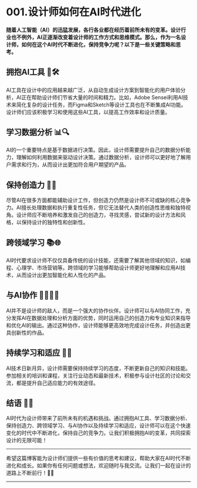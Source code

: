 # 001.设计师如何在AI时代进化


#### 随着人工智能（AI）的迅猛发展，各行各业都在经历着前所未有的变革。设计行业也不例外，AI正逐渐改变着设计师的工作方式和思维模式。那么，作为一名设计师，如何在这个AI时代不断进化，保持竞争力呢？以下是一些关键策略和思考。

## 拥抱AI工具 🤝🛠️

AI工具在设计中的应用越来越广泛，从自动生成设计方案到智能化的用户体验分析，AI正在帮助设计师们节省大量的时间和精力。比如，Adobe Sensei利用AI技术来简化复杂的设计任务，而Figma和Sketch等设计工具也在不断集成AI功能。设计师们应该积极学习和使用这些AI工具，以提高工作效率和设计质量。

## 学习数据分析 📊🔍

AI的一个重要特点是基于数据进行决策。因此，设计师需要提升自己的数据分析能力，理解如何利用数据来驱动设计决策。通过数据分析，设计师可以更好地了解用户需求和行为，从而设计出更加符合用户期望的产品。

## 保持创造力 🎨✨

尽管AI在很多方面都能辅助设计工作，但创造力仍然是设计师不可或缺的核心竞争力。AI擅长处理数据和执行重复性任务，但它无法替代人类的创造性思维和独特视角。设计师应不断培养和激发自己的创造力，寻找灵感，尝试新的设计方法和风格，以保持设计的独特性和创新性。

## 跨领域学习 📚🌐

AI时代要求设计师不仅仅具备传统的设计技能，还需要了解其他领域的知识，如编程、心理学、市场营销等。跨领域的学习能够帮助设计师更好地理解和应用AI技术，从而设计出更加智能化和人性化的产品。

## 与AI协作 🤖🤝🧑‍🎨

AI并不是设计师的敌人，而是一个强大的协作伙伴。设计师可以与AI协同工作，充分发挥AI在数据处理和分析方面的优势，同时运用自己的创造力和专业知识来指导和优化AI的输出。通过这种协作，设计师能够更高效地完成设计任务，并创造出更具创新性的作品。

## 持续学习和适应 📖🚀

AI技术日新月异，设计师需要保持持续学习的态度，不断更新自己的知识和技能。参加相关的培训和课程，关注行业动态和最新技术，积极参与设计社区的讨论和交流，都是提升自己适应能力的有效途径。

## 结语 🏁🎉

AI时代为设计师带来了前所未有的机遇和挑战。通过拥抱AI工具、学习数据分析、保持创造力、跨领域学习、与AI协作以及持续学习和适应，设计师可以在这个快速变化的时代中不断进化，保持自己的竞争力。让我们积极拥抱AI的变革，共同探索设计的无限可能！

---

希望这篇博客能为设计师们提供一些有价值的思考和建议，帮助大家在AI时代不断进化和成长。如果你有任何问题或想法，欢迎随时与我交流。让我们一起在设计的道路上不断前行！🚀🌟

---